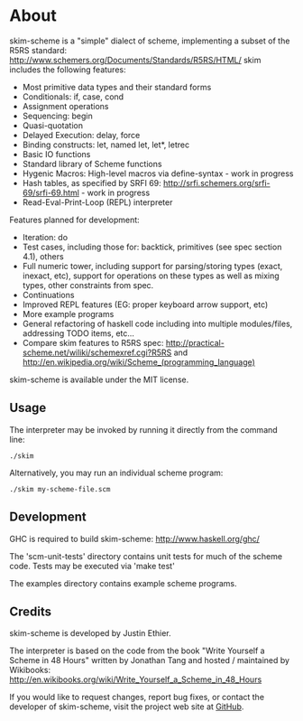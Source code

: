 About
===========
skim-scheme is a "simple" dialect of scheme, implementing a subset of the R5RS standard: <http://www.schemers.org/Documents/Standards/R5RS/HTML/>
skim includes the following features:

- Most primitive data types and their standard forms
- Conditionals: if, case, cond
- Assignment operations
- Sequencing: begin
- Quasi-quotation
- Delayed Execution: delay, force
- Binding constructs: let, named let, let*, letrec
- Basic IO functions
- Standard library of Scheme functions
- Hygenic Macros: High-level macros via define-syntax - work in progress
- Hash tables, as specified by SRFI 69: <http://srfi.schemers.org/srfi-69/srfi-69.html> - work in progress 
- Read-Eval-Print-Loop (REPL) interpreter

Features planned for development:

- Iteration: do
- Test cases, including those for: backtick, primitives (see spec section 4.1), others
- Full numeric tower, including support for parsing/storing types (exact, inexact, etc), support for operations on these types as well as mixing types, other constraints from spec.
- Continuations
- Improved REPL features (EG: proper keyboard arrow support, etc)
- More example programs
- General refactoring of haskell code including into multiple modules/files, addressing TODO items, etc...
- Compare skim features to R5RS spec: <http://practical-scheme.net/wiliki/schemexref.cgi?R5RS> and <http://en.wikipedia.org/wiki/Scheme_(programming_language)>

skim-scheme is available under the MIT license.

Usage
-----

The interpreter may be invoked by running it directly from the command line:

    ./skim

Alternatively, you may run an individual scheme program:

    ./skim my-scheme-file.scm


Development
-----------

GHC is required to build skim-scheme: <http://www.haskell.org/ghc/>

The 'scm-unit-tests' directory contains unit tests for much of the scheme code. Tests may be executed via 'make test'

The examples directory contains example scheme programs.


Credits
-------

skim-scheme is developed by Justin Ethier.

The interpreter is based on the code from the book "Write Yourself a Scheme in 48 Hours" written by Jonathan Tang and hosted / maintained by Wikibooks: <http://en.wikibooks.org/wiki/Write_Yourself_a_Scheme_in_48_Hours>

If you would like to request changes, report bug fixes, or contact the developer of skim-scheme, visit the project web site at [GitHub](http://github.com/justinethier/skim-scheme).

